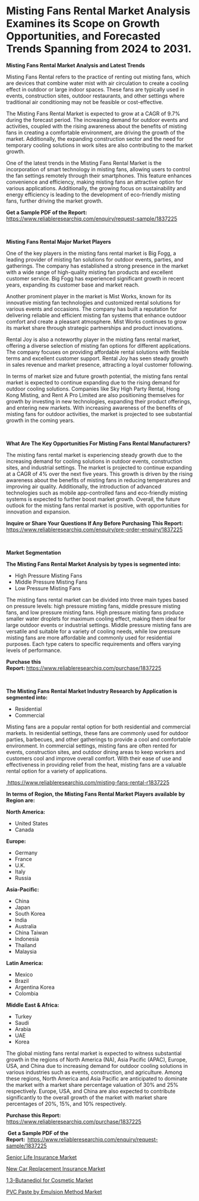 <p><h1>Misting Fans Rental Market Analysis Examines its Scope on Growth Opportunities, and Forecasted Trends Spanning from 2024 to 2031.</h1></p><p><strong>Misting Fans Rental Market Analysis and Latest Trends</strong></p>
<p><p>Misting Fans Rental refers to the practice of renting out misting fans, which are devices that combine water mist with air circulation to create a cooling effect in outdoor or large indoor spaces. These fans are typically used in events, construction sites, outdoor restaurants, and other settings where traditional air conditioning may not be feasible or cost-effective.</p><p>The Misting Fans Rental Market is expected to grow at a CAGR of 9.7% during the forecast period. The increasing demand for outdoor events and activities, coupled with the rising awareness about the benefits of misting fans in creating a comfortable environment, are driving the growth of the market. Additionally, the expanding construction sector and the need for temporary cooling solutions in work sites are also contributing to the market growth.</p><p>One of the latest trends in the Misting Fans Rental Market is the incorporation of smart technology in misting fans, allowing users to control the fan settings remotely through their smartphones. This feature enhances convenience and efficiency, making misting fans an attractive option for various applications. Additionally, the growing focus on sustainability and energy efficiency is leading to the development of eco-friendly misting fans, further driving the market growth.</p></p>
<p><strong>Get a Sample PDF of the Report:&nbsp;</strong> <a href="https://www.reliableresearchiq.com/enquiry/request-sample/1837225">https://www.reliableresearchiq.com/enquiry/request-sample/1837225</a></p>
<p>&nbsp;</p>
<p><strong>Misting Fans Rental Major Market Players</strong></p>
<p><p>One of the key players in the misting fans rental market is Big Fogg, a leading provider of misting fan solutions for outdoor events, parties, and gatherings. The company has established a strong presence in the market with a wide range of high-quality misting fan products and excellent customer service. Big Fogg has experienced significant growth in recent years, expanding its customer base and market reach.</p><p>Another prominent player in the market is Mist Works, known for its innovative misting fan technologies and customized rental solutions for various events and occasions. The company has built a reputation for delivering reliable and efficient misting fan systems that enhance outdoor comfort and create a pleasant atmosphere. Mist Works continues to grow its market share through strategic partnerships and product innovations.</p><p>Rental Joy is also a noteworthy player in the misting fans rental market, offering a diverse selection of misting fan options for different applications. The company focuses on providing affordable rental solutions with flexible terms and excellent customer support. Rental Joy has seen steady growth in sales revenue and market presence, attracting a loyal customer following.</p><p>In terms of market size and future growth potential, the misting fans rental market is expected to continue expanding due to the rising demand for outdoor cooling solutions. Companies like Sky High Party Rental, Hong Kong Misting, and Rent A Pro Limited are also positioning themselves for growth by investing in new technologies, expanding their product offerings, and entering new markets. With increasing awareness of the benefits of misting fans for outdoor activities, the market is projected to see substantial growth in the coming years.</p></p>
<p>&nbsp;</p>
<p><strong>What Are The Key Opportunities For Misting Fans Rental Manufacturers?</strong></p>
<p><p>The misting fans rental market is experiencing steady growth due to the increasing demand for cooling solutions in outdoor events, construction sites, and industrial settings. The market is projected to continue expanding at a CAGR of 4% over the next five years. This growth is driven by the rising awareness about the benefits of misting fans in reducing temperatures and improving air quality. Additionally, the introduction of advanced technologies such as mobile app-controlled fans and eco-friendly misting systems is expected to further boost market growth. Overall, the future outlook for the misting fans rental market is positive, with opportunities for innovation and expansion.</p></p>
<p><strong>Inquire or Share Your Questions If Any Before Purchasing This Report:</strong> <a href="https://www.reliableresearchiq.com/enquiry/pre-order-enquiry/1837225">https://www.reliableresearchiq.com/enquiry/pre-order-enquiry/1837225</a></p>
<p>&nbsp;</p>
<p><strong>Market Segmentation</strong></p>
<p><strong>The Misting Fans Rental Market Analysis by types is segmented into:</strong></p>
<p><ul><li>High Pressure Misting Fans</li><li>Middle Pressure Misting Fans</li><li>Low Pressure Misting Fans</li></ul></p>
<p><p>The misting fans rental market can be divided into three main types based on pressure levels: high pressure misting fans, middle pressure misting fans, and low pressure misting fans. High pressure misting fans produce smaller water droplets for maximum cooling effect, making them ideal for large outdoor events or industrial settings. Middle pressure misting fans are versatile and suitable for a variety of cooling needs, while low pressure misting fans are more affordable and commonly used for residential purposes. Each type caters to specific requirements and offers varying levels of performance.</p></p>
<p><strong>Purchase this Report:&nbsp;</strong><a href="https://www.reliableresearchiq.com/purchase/1837225">https://www.reliableresearchiq.com/purchase/1837225</a></p>
<p>&nbsp;</p>
<p><strong>The Misting Fans Rental Market Industry Research by Application is segmented into:</strong></p>
<p><ul><li>Residential</li><li>Commercial</li></ul></p>
<p><p>Misting fans are a popular rental option for both residential and commercial markets. In residential settings, these fans are commonly used for outdoor parties, barbecues, and other gatherings to provide a cool and comfortable environment. In commercial settings, misting fans are often rented for events, construction sites, and outdoor dining areas to keep workers and customers cool and improve overall comfort. With their ease of use and effectiveness in providing relief from the heat, misting fans are a valuable rental option for a variety of applications.</p></p>
<p><a href="https://www.reliableresearchiq.com/misting-fans-rental-r1837225">&nbsp;https://www.reliableresearchiq.com/misting-fans-rental-r1837225</a></p>
<p><strong>In terms of Region, the Misting Fans Rental Market Players available by Region are:</strong></p>
<p>
    <p> <strong> North America: </strong>
        <ul>
            <li>United States</li>
            <li>Canada</li>
        </ul>
        </p> 
    <p> <strong> Europe: </strong>
        <ul>
            <li>Germany</li>
            <li>France</li>
            <li>U.K.</li>
            <li>Italy</li>
            <li>Russia</li>
        </ul>
        </p> 
    <p> <strong> Asia-Pacific: </strong>
        <ul>
            <li>China</li>
            <li>Japan</li>
            <li>South Korea</li>
            <li>India</li>
            <li>Australia</li>
            <li>China Taiwan</li>
            <li>Indonesia</li>
            <li>Thailand</li>
            <li>Malaysia</li>
        </ul>
        </p> 
    <p> <strong> Latin America: </strong>
        <ul>
            <li>Mexico</li>
            <li>Brazil</li>
            <li>Argentina Korea</li>
            <li>Colombia</li>
        </ul>
        </p> 
    <p> <strong> Middle East & Africa: </strong>
        <ul>
            <li>Turkey</li>
            <li>Saudi</li>
            <li>Arabia</li>
            <li>UAE</li>
            <li>Korea</li>
        </ul>
    </p>
    </p>
<p><p>The global misting fans rental market is expected to witness substantial growth in the regions of North America (NA), Asia Pacific (APAC), Europe, USA, and China due to increasing demand for outdoor cooling solutions in various industries such as events, construction, and agriculture. Among these regions, North America and Asia Pacific are anticipated to dominate the market with a market share percentage valuation of 30% and 25% respectively. Europe, USA, and China are also expected to contribute significantly to the overall growth of the market with market share percentages of 20%, 15%, and 10% respectively.</p></p>
<p><strong>Purchase this Report: </strong><a href="https://www.reliableresearchiq.com/purchase/1837225">https://www.reliableresearchiq.com/purchase/1837225</a></p>
<p>&nbsp;<strong>Get a Sample PDF of the Report:&nbsp;&nbsp;</strong><a href="https://www.reliableresearchiq.com/enquiry/request-sample/1837225">https://www.reliableresearchiq.com/enquiry/request-sample/1837225</a></p>
<p><strong></strong></p>
<p><p><a href="https://github.com/hrhzhypq19/Market-Research-Report-List-1/blob/main/senior-life-insurance-market.md">Senior Life Insurance Market</a></p><p><a href="https://github.com/kishanagarner91/Market-Research-Report-List-1/blob/main/new-car-replacement-insurance-market.md">New Car Replacement Insurance Market</a></p><p><a href="https://www.linkedin.com/pulse/emerging-trends-13-butanediol-cosmetic-market-global-bjdsc">1,3-Butanediol for Cosmetic Market</a></p><p><a href="https://www.linkedin.com/pulse/global-pvc-paste-emulsion-method-market-focus-application-ezsuc">PVC Paste by Emulsion Method Market</a></p></p>